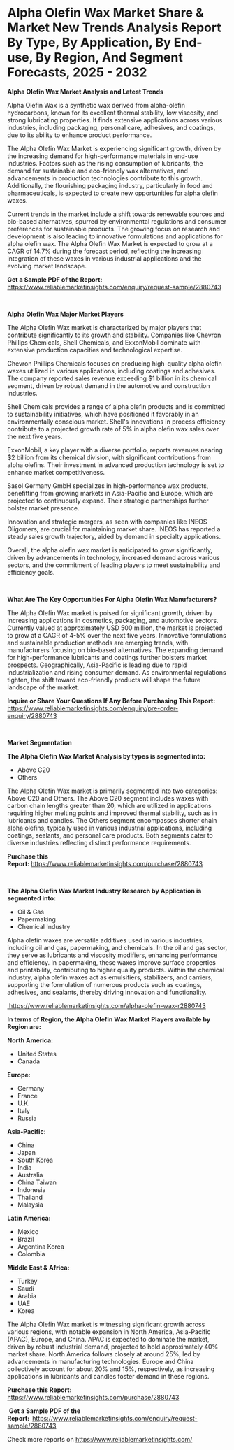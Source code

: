 <p><h1>Alpha Olefin Wax Market Share & Market New Trends Analysis Report By Type, By Application, By End-use, By Region, And Segment Forecasts, 2025 - 2032</h1></p><p><strong>Alpha Olefin Wax Market Analysis and Latest Trends</strong></p>
<p><p>Alpha Olefin Wax is a synthetic wax derived from alpha-olefin hydrocarbons, known for its excellent thermal stability, low viscosity, and strong lubricating properties. It finds extensive applications across various industries, including packaging, personal care, adhesives, and coatings, due to its ability to enhance product performance.</p><p>The Alpha Olefin Wax Market is experiencing significant growth, driven by the increasing demand for high-performance materials in end-use industries. Factors such as the rising consumption of lubricants, the demand for sustainable and eco-friendly wax alternatives, and advancements in production technologies contribute to this growth. Additionally, the flourishing packaging industry, particularly in food and pharmaceuticals, is expected to create new opportunities for alpha olefin waxes.</p><p>Current trends in the market include a shift towards renewable sources and bio-based alternatives, spurred by environmental regulations and consumer preferences for sustainable products. The growing focus on research and development is also leading to innovative formulations and applications for alpha olefin wax. The Alpha Olefin Wax Market is expected to grow at a CAGR of 14.7% during the forecast period, reflecting the increasing integration of these waxes in various industrial applications and the evolving market landscape.</p></p>
<p><strong>Get a Sample PDF of the Report:&nbsp;</strong> <a href="https://www.reliablemarketinsights.com/enquiry/request-sample/2880743?utm_campaign=3191&utm_medium=2&utm_source=Github&utm_content=ia&utm_term=12032025&utm_id=alpha-olefin-wax">https://www.reliablemarketinsights.com/enquiry/request-sample/2880743</a></p>
<p>&nbsp;</p>
<p><strong>Alpha Olefin Wax Major Market Players</strong></p>
<p><p>The Alpha Olefin Wax market is characterized by major players that contribute significantly to its growth and stability. Companies like Chevron Phillips Chemicals, Shell Chemicals, and ExxonMobil dominate with extensive production capacities and technological expertise. </p><p>Chevron Phillips Chemicals focuses on producing high-quality alpha olefin waxes utilized in various applications, including coatings and adhesives. The company reported sales revenue exceeding $1 billion in its chemical segment, driven by robust demand in the automotive and construction industries.</p><p>Shell Chemicals provides a range of alpha olefin products and is committed to sustainability initiatives, which have positioned it favorably in an environmentally conscious market. Shell's innovations in process efficiency contribute to a projected growth rate of 5% in alpha olefin wax sales over the next five years.</p><p>ExxonMobil, a key player with a diverse portfolio, reports revenues nearing $2 billion from its chemical division, with significant contributions from alpha olefins. Their investment in advanced production technology is set to enhance market competitiveness.</p><p>Sasol Germany GmbH specializes in high-performance wax products, benefitting from growing markets in Asia-Pacific and Europe, which are projected to continuously expand. Their strategic partnerships further bolster market presence.</p><p>Innovation and strategic mergers, as seen with companies like INEOS Oligomers, are crucial for maintaining market share. INEOS has reported a steady sales growth trajectory, aided by demand in specialty applications.</p><p>Overall, the alpha olefin wax market is anticipated to grow significantly, driven by advancements in technology, increased demand across various sectors, and the commitment of leading players to meet sustainability and efficiency goals.</p></p>
<p>&nbsp;</p>
<p><strong>What Are The Key Opportunities For Alpha Olefin Wax Manufacturers?</strong></p>
<p><p>The Alpha Olefin Wax market is poised for significant growth, driven by increasing applications in cosmetics, packaging, and automotive sectors. Currently valued at approximately USD 500 million, the market is projected to grow at a CAGR of 4-5% over the next five years. Innovative formulations and sustainable production methods are emerging trends, with manufacturers focusing on bio-based alternatives. The expanding demand for high-performance lubricants and coatings further bolsters market prospects. Geographically, Asia-Pacific is leading due to rapid industrialization and rising consumer demand. As environmental regulations tighten, the shift toward eco-friendly products will shape the future landscape of the market.</p></p>
<p><strong>Inquire or Share Your Questions If Any Before Purchasing This Report:</strong> <a href="https://www.reliablemarketinsights.com/enquiry/pre-order-enquiry/2880743?utm_campaign=3191&utm_medium=2&utm_source=Github&utm_content=ia&utm_term=12032025&utm_id=alpha-olefin-wax">https://www.reliablemarketinsights.com/enquiry/pre-order-enquiry/2880743</a></p>
<p>&nbsp;</p>
<p><strong>Market Segmentation</strong></p>
<p><strong>The Alpha Olefin Wax Market Analysis by types is segmented into:</strong></p>
<p><ul><li>Above C20</li><li>Others</li></ul></p>
<p><p>The Alpha Olefin Wax market is primarily segmented into two categories: Above C20 and Others. The Above C20 segment includes waxes with carbon chain lengths greater than 20, which are utilized in applications requiring higher melting points and improved thermal stability, such as in lubricants and candles. The Others segment encompasses shorter chain alpha olefins, typically used in various industrial applications, including coatings, sealants, and personal care products. Both segments cater to diverse industries reflecting distinct performance requirements.</p></p>
<p><strong>Purchase this Report:&nbsp;</strong><a href="https://www.reliablemarketinsights.com/purchase/2880743?utm_campaign=3191&utm_medium=2&utm_source=Github&utm_content=ia&utm_term=12032025&utm_id=alpha-olefin-wax">https://www.reliablemarketinsights.com/purchase/2880743</a></p>
<p>&nbsp;</p>
<p><strong>The Alpha Olefin Wax Market Industry Research by Application is segmented into:</strong></p>
<p><ul><li>Oil & Gas</li><li>Papermaking</li><li>Chemical Industry</li></ul></p>
<p><p>Alpha olefin waxes are versatile additives used in various industries, including oil and gas, papermaking, and chemicals. In the oil and gas sector, they serve as lubricants and viscosity modifiers, enhancing performance and efficiency. In papermaking, these waxes improve surface properties and printability, contributing to higher quality products. Within the chemical industry, alpha olefin waxes act as emulsifiers, stabilizers, and carriers, supporting the formulation of numerous products such as coatings, adhesives, and sealants, thereby driving innovation and functionality.</p></p>
<p><a href="https://www.reliablemarketinsights.com/alpha-olefin-wax-r2880743?utm_campaign=3191&utm_medium=2&utm_source=Github&utm_content=ia&utm_term=12032025&utm_id=alpha-olefin-wax">&nbsp;https://www.reliablemarketinsights.com/alpha-olefin-wax-r2880743</a></p>
<p><strong>In terms of Region, the Alpha Olefin Wax Market Players available by Region are:</strong></p>
<p>
    <p> <strong> North America: </strong>
        <ul>
            <li>United States</li>
            <li>Canada</li>
        </ul>
        </p> 
    <p> <strong> Europe: </strong>
        <ul>
            <li>Germany</li>
            <li>France</li>
            <li>U.K.</li>
            <li>Italy</li>
            <li>Russia</li>
        </ul>
        </p> 
    <p> <strong> Asia-Pacific: </strong>
        <ul>
            <li>China</li>
            <li>Japan</li>
            <li>South Korea</li>
            <li>India</li>
            <li>Australia</li>
            <li>China Taiwan</li>
            <li>Indonesia</li>
            <li>Thailand</li>
            <li>Malaysia</li>
        </ul>
        </p> 
    <p> <strong> Latin America: </strong>
        <ul>
            <li>Mexico</li>
            <li>Brazil</li>
            <li>Argentina Korea</li>
            <li>Colombia</li>
        </ul>
        </p> 
    <p> <strong> Middle East & Africa: </strong>
        <ul>
            <li>Turkey</li>
            <li>Saudi</li>
            <li>Arabia</li>
            <li>UAE</li>
            <li>Korea</li>
        </ul>
    </p>
    </p>
<p><p>The Alpha Olefin Wax market is witnessing significant growth across various regions, with notable expansion in North America, Asia-Pacific (APAC), Europe, and China. APAC is expected to dominate the market, driven by robust industrial demand, projected to hold approximately 40% market share. North America follows closely at around 25%, led by advancements in manufacturing technologies. Europe and China collectively account for about 20% and 15%, respectively, as increasing applications in lubricants and candles foster demand in these regions.</p></p>
<p><strong>Purchase this Report: </strong><a href="https://www.reliablemarketinsights.com/purchase/2880743?utm_campaign=3191&utm_medium=2&utm_source=Github&utm_content=ia&utm_term=12032025&utm_id=alpha-olefin-wax">https://www.reliablemarketinsights.com/purchase/2880743</a></p>
<p>&nbsp;<strong>Get a Sample PDF of the Report:&nbsp;&nbsp;</strong><a href="https://www.reliablemarketinsights.com/enquiry/request-sample/2880743?utm_campaign=3191&utm_medium=2&utm_source=Github&utm_content=ia&utm_term=12032025&utm_id=alpha-olefin-wax">https://www.reliablemarketinsights.com/enquiry/request-sample/2880743</a></p>
<p><strong></strong></p>
<p>Check more reports on <a href="https://www.reliablemarketinsights.com/?utm_campaign=3191&utm_medium=2&utm_source=Github&utm_content=ia&utm_term=12032025&utm_id=alpha-olefin-wax">https://www.reliablemarketinsights.com/</a></p>
